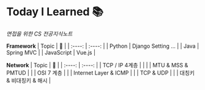 # Today I Learned 📚

_면접을 위한 CS 전공지식노트_

**Framework**
| Topic | 🏡 |
| :----: | :----: |
| Python | Django Setting ... |
| Java | Spring MVC |
| JavaScript | Vue.js |

**Network**
| Topic | 📖 |
| :----: | :----: |
| TCP / IP 4계층 | |
| | MTU & MSS & PMTUD |
| | OSI 7 계층 |
| | Internet Layer & ICMP |
| | TCP & UDP |
| | 대칭키 & 비대칭키 & 해시 |
